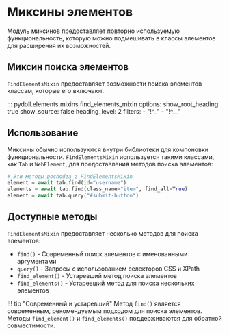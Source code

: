 # Миксины элементов

Модуль миксинов предоставляет повторно используемую функциональность, которую можно подмешивать в классы элементов для расширения их возможностей.

## Миксин поиска элементов

`FindElementsMixin` предоставляет возможности поиска элементов классам, которые его включают.

::: pydoll.elements.mixins.find_elements_mixin
    options:
      show_root_heading: true
      show_source: false
      heading_level: 2
      filters:
        - "!^_"
        - "!^__"

## Использование

Миксины обычно используются внутри библиотеки для компоновки функциональности. `FindElementsMixin` используется такими классами, как `Tab` и `WebElement`, для предоставления методов поиска элементов:

```python
# Эти методы pochodzą z FindElementsMixin
element = await tab.find(id="username")
elements = await tab.find(class_name="item", find_all=True)
element = await tab.query("#submit-button")
```

## Доступные методы

`FindElementsMixin` предоставляет несколько методов для поиска элементов:

- `find()` - Современный поиск элементов с именованными аргументами
- `query()` - Запросы с использованием селекторов CSS и XPath
- `find_element()` - Устаревший метод поиска элементов
- `find_elements()` - Устаревший метод для поиска нескольких элементов

!!! tip "Современный и устаревший"
    Метод `find()` является современным, рекомендуемым подходом для поиска элементов. Методы `find_element()` и `find_elements()` поддерживаются для обратной совместимости.